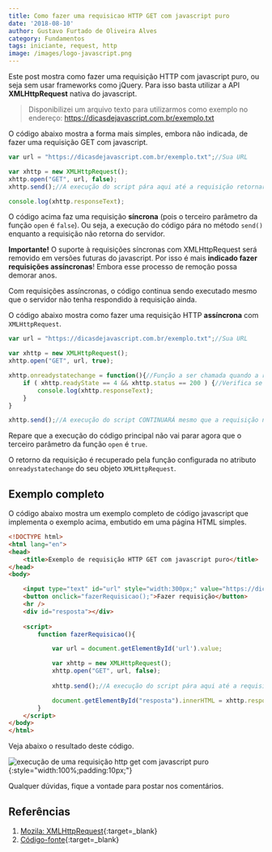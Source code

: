 ```yaml
---
title: Como fazer uma requisicao HTTP GET com javascript puro
date: '2018-08-10'
author: Gustavo Furtado de Oliveira Alves
category: Fundamentos
tags: iniciante, request, http
image: /images/logo-javascript.png
---
```


Este post mostra como fazer uma requisição HTTP com javascript puro, ou seja sem usar frameworks como jQuery.
Para isso basta utilizar a API **XMLHttpRequest** nativa do javascript.

> Disponibilizei um arquivo texto para utilizarmos como exemplo no endereço:
<https://dicasdejavascript.com.br/exemplo.txt>

O código abaixo mostra a forma mais simples, embora não indicada, de fazer uma requisição GET com javascript.

```javascript
var url = "https://dicasdejavascript.com.br/exemplo.txt";//Sua URL

var xhttp = new XMLHttpRequest();
xhttp.open("GET", url, false);
xhttp.send();//A execução do script pára aqui até a requisição retornar do servidor

console.log(xhttp.responseText);
```

O código acima faz uma requisição **síncrona** (pois o terceiro parâmetro da função ```open``` é ```false```).
Ou seja, a execução do código pára no método ```send()``` enquanto a requisição não retorna do servidor.

**Importante!** O suporte à requisições síncronas com XMLHttpRequest será removido em versões futuras do javascript.
Por isso é mais **indicado fazer requisições assíncronas**! Embora esse processo de remoção possa demorar anos.

Com requisições assíncronas, o código continua sendo executado mesmo que o servidor não tenha respondido à requisição ainda.

O código abaixo mostra como fazer uma requisição HTTP **assíncrona** com ```XMLHttpRequest```.

```javascript
var url = "https://dicasdejavascript.com.br/exemplo.txt";//Sua URL

var xhttp = new XMLHttpRequest();
xhttp.open("GET", url, true);

xhttp.onreadystatechange = function(){//Função a ser chamada quando a requisição retornar do servidor
    if ( xhttp.readyState == 4 && xhttp.status == 200 ) {//Verifica se o retorno do servidor deu certo
        console.log(xhttp.responseText);
    }
}

xhttp.send();//A execução do script CONTINUARÁ mesmo que a requisição não tenha retornado do servidor
```

Repare que a execução do código principal não vai parar agora que o terceiro parâmetro da função ```open``` é ```true```.

O retorno da requisição é recuperado pela função configurada no atributo ```onreadystatechange``` do seu objeto ```XMLHttpRequest```.

## Exemplo completo

O código abaixo mostra um exemplo completo de código javascript que implementa o exemplo acima, embutido em uma página HTML simples.

```html
<!DOCTYPE html>
<html lang="en">
<head>
    <title>Exemplo de requisição HTTP GET com javascript puro</title>
</head>
<body>

    <input type="text" id="url" style="width:300px;" value="https://dicasdejavascript.com.br/exemplo.txt">
    <button onclick="fazerRequisicao();">Fazer requisição</button>
    <hr />
    <div id="resposta"></div>
    
    <script>
        function fazerRequisicao(){

            var url = document.getElementById('url').value;

            var xhttp = new XMLHttpRequest();
            xhttp.open("GET", url, false);
            
            xhttp.send();//A execução do script pára aqui até a requisição retornar do servidor

            document.getElementById("resposta").innerHTML = xhttp.responseText;
        }
    </script>
</body>
</html>
```

Veja abaixo o resultado deste código.

![execução de uma requisição http get com javascript puro](/examples/exemplo-http-get-request/resultado.gif){:style="width:100%;padding:10px;"}

Qualquer dúvidas, fique a vontade para postar nos comentários.

## Referências

1. [Mozila: XMLHttpRequest](https://developer.mozilla.org/pt-BR/docs/Web/API/XMLHTTPRequest){:target=\_blank}
2. [Código-fonte](https://github.com/gustavofoa/dicasdejavascript.com.br/tree/master/content/examples/exemplo-http-get-request/){:target=\_blank}
